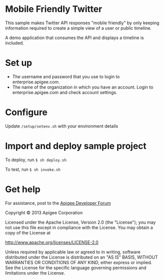 # Mobile Friendly Twitter

This sample makes Twitter API responses "mobile friendly" by only keeping information
required to create a simple view of a user or public timeline.

A demo application that consumes the API and displays a timeline is included.

# Set up

* The username and password that you use to login to enterprise.apigee.com.
* The name of the organization in which you have an account. Login to 
  enterprise.apigee.com and check account settings.

# Configure 

Update `/setup/setenv.sh` with your environment details

# Import and deploy sample project

To deploy, run `$ sh deploy.sh`

To test, run `$ sh invoke.sh`

# Get help

For assistance, post to the [Apigee Developer Forum](http://support.apigee.com)

Copyright © 2013 Apigee Corporation

Licensed under the Apache License, Version 2.0 (the "License"); you may not use
this file except in compliance with the License. You may obtain a copy
of the License at

http://www.apache.org/licenses/LICENSE-2.0

Unless required by applicable law or agreed to in writing, software
distributed under the License is distributed on an "AS IS" BASIS,
WITHOUT WARRANTIES OR CONDITIONS OF ANY KIND, either express or implied.
See the License for the specific language governing permissions and
limitations under the License.
